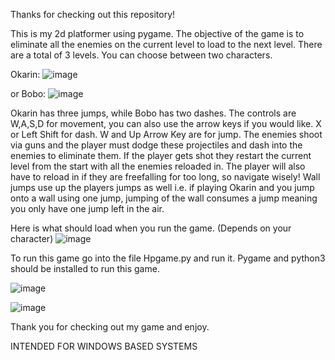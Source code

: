 Thanks for checking out this repository!

This is my 2d platformer using pygame.
The objective of the game is to eliminate all the enemies on the current level to load to the next level. There are a total of 3 levels.
You can choose between two characters.

Okarin:
![image](https://github.com/user-attachments/assets/f6e29327-cb55-4a52-83f7-5e07f6d9fc3e)

or Bobo:
![image](https://github.com/user-attachments/assets/57f6bbd4-9328-47a3-aa8f-2274135e053c)

Okarin has three jumps, while Bobo has two dashes.
The controls are W,A,S,D for movement, you can also use the arrow keys if you would like. X or Left Shift for dash.  W and Up Arrow Key are for jump.
The enemies shoot via guns and the player must dodge these projectiles and dash into the enemies to eliminate them.
If the player gets shot they restart the current level from the start with all the enemies reloaded in.
The player will also have to reload in if they are freefalling for too long, so navigate wisely!
Wall jumps use up the players jumps as well i.e. if playing Okarin and you jump onto a wall using one jump, jumping of the wall consumes a jump meaning you only have one jump left in the air.

Here is what should load when you run the game. (Depends on your character)
![image](https://github.com/user-attachments/assets/5b52d1b6-f4a4-4d7c-97e0-63fc1f38fb12)

To run this game go into the file Hpgame.py and run it. Pygame and python3 should be installed to run this game.

![image](https://github.com/user-attachments/assets/16364cfe-eff9-493d-9dc0-532a1a8261c0)

![image](https://github.com/user-attachments/assets/bb413956-17fc-4644-a123-f0b743f92c72)

Thank you for checking out my game and enjoy.

INTENDED FOR WINDOWS BASED SYSTEMS
